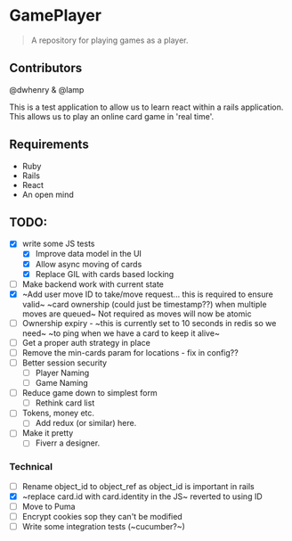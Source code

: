 # GamePlayer

> A repository for playing games as a player.

## Contributors

@dwhenry & @lamp

This is a test application to allow us to learn react within a rails application.
This allows us to play an online card game in 'real time'.

## Requirements

- Ruby
- Rails
- React
- An open mind

## TODO:

- [x] write some JS tests
  - [x] Improve data model in the UI
  - [x] Allow async moving of cards
  - [x] Replace GIL with cards based locking
- [ ] Make backend work with current state
- [x] ~Add user move ID to take/move request... this is required to ensure valid~ 
      ~card ownership (could just be timestamp??) when multiple moves are queued~
      Not required as moves will now be atomic
- [ ] Ownership expiry - ~this is currently set to 10 seconds in redis so we need~ 
      ~to ping when we have a card to keep it alive~ 
- [ ] Get a proper auth strategy in place
- [ ] Remove the min-cards param for locations - fix in config??
- [ ] Better session security
  - [ ] Player Naming
  - [ ] Game Naming
- [ ] Reduce game down to simplest form
  - [ ] Rethink card list
- [ ] Tokens, money etc.
  - [ ] Add redux (or similar) here.
- [ ] Make it pretty
  - [ ] Fiverr a designer.

### Technical

- [ ] Rename object_id to object_ref as object_id is important in rails
- [x] ~replace card.id with card.identity in the JS~ reverted to using ID
- [ ] Move to Puma
- [ ] Encrypt cookies sop they can't be modified
- [ ] Write some integration tests (~cucumber?~)

